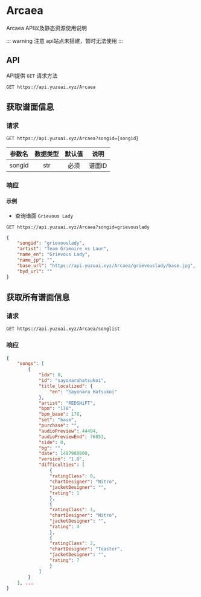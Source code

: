 # Arcaea

Arcaea API以及静态资源使用说明

::: warning 注意
api站点未搭建，暂时无法使用
:::
## API

API提供 `GET` 请求方法

```http:no-line-numbers
GET https://api.yuzuai.xyz/Arcaea
```

## 获取谱面信息

### 请求

```http:no-line-numbers
GET https://api.yuzuai.xyz/Arcaea?songid={songid}
```

|  参数名   |  数据类型  |  默认值  |   说明   |
|  :----:  |  :------: |  :-----: | :------: |
|  songid   |   str    |   必须   |   谱面ID  |

### 响应

#### 示例

- 查询谱面 `Grievous Lady`
```http:no-line-numbers
GET https://api.yuzuai.xyz/Arcaea?songid=grievouslady
```

```json
{
    "songid": "grievouslady",
    "artist": "Team Grimoire vs Laur",
    "name_en": "Grievous Lady",
    "name_jp": "",
    "base_url": "https://api.yuzuai.xyz/Arcaea/grievouslady/base.jpg",
    "byd_url": ""
}
```

## 获取所有谱面信息

### 请求

```http:no-line-numbers
GET https://api.yuzuai.xyz/Arcaea/songlist
```

### 响应

```json
{
    "songs": [
        {
            "idx": 0,
            "id": "sayonarahatsukoi",
            "title_localized": {
                "en": "Sayonara Hatsukoi"
            },
            "artist": "REDSHiFT",
            "bpm": "178",
            "bpm_base": 178,
            "set": "base",
            "purchase": "",
            "audioPreview": 44494,
            "audioPreviewEnd": 76853,
            "side": 0,
            "bg": "",
            "date": 1487980800,
            "version": "1.0",
            "difficulties": [
                {
                "ratingClass": 0,
                "chartDesigner": "Nitro",
                "jacketDesigner": "",
                "rating": 1
                },
                {
                "ratingClass": 1,
                "chartDesigner": "Nitro",
                "jacketDesigner": "",
                "rating": 4
                },
                {
                "ratingClass": 2,
                "chartDesigner": "Toaster",
                "jacketDesigner": "",
                "rating": 7
                }
            ]
        }
    ], ...
}
```